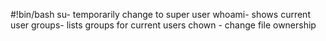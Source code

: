 #!bin/bash
su- temporarily change to super user
whoami- shows current user
groups- lists groups for current users
chown - change file ownership
